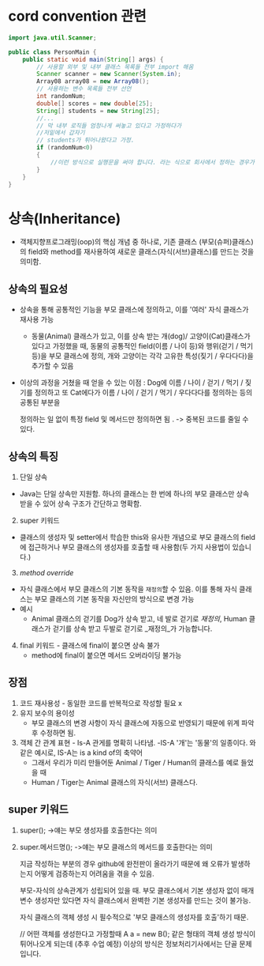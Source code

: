 # cord convention 관련

```java
import java.util.Scanner;

public class PersonMain {
    public static void main(String[] args) {
        // 사용할 외부 및 내부 클래스 목록들 전부 import 해옴
        Scanner scanner = new Scanner(System.in);
        Array08 array08 = new Array08();
        // 사용하는 변수 목록들 전부 선언
        int randomNum;
        double[] scores = new double[25];
        String[] students = new String[25];
        //...
        // 막 내부 로직들 엄청나게 써놓고 있다고 가정하다가
        //저밑에서 갑자기
        // students가 튀어나왔다고 가정.
        if (randomNum<0)
        {
            //이런 방식으로 실행문을 써야 합니다. 라는 식으로 회사에서 정하는 경우가 많음.
        }
    }
}
```
# 상속(Inheritance)
- 객체지향프로그래밍(oop)의 핵심 개념 중 하나로, 기존 클래스 (부모(슈퍼)클래스)의
field와 method를 재사용하여 새로운 클래스(자식(서브)클래스)를 만드는 것을 의미함.

## 상속의 필요성
- 상속을 통해 공통적인 기능을 부모 클래스에 정의하고, 이를 '여러' 자식 클래스가
재사용 가능

    - 동물(Animal) 클래스가 있고, 이를 상속 받는 개(dog)/ 고양이(Cat)클래스가 있다고
      가정했을 때, 동물의 공통적인 field(이름 / 나이 등)와 행위(걷기 / 먹기 등)을
      부모 클래스에 정의, 개와 고양이는 각각 고유한 특성(짖기 / 우다다다)을 추가할 수 있음

- 이상의 과정을 거쳤을 때 얻을 수 있는 이점 : Dog에 이름 / 나이 / 걷기 / 먹기 / 짖기를 정의하고
  또 Cat에다가 이름 / 나이 / 걷기 / 먹기 / 우다다다를 정의하는 등의 공통된 부분을

  정의하는 일 없이 특정 field 및 메서드만 정의하면 됨 . -> 중복된 코드를 줄일 수 있다.

## 상속의 특징
1. 단일 상속
  - Java는 단일 상속만 지원함. 하나의 클래스는 한 번에 하나의 부모 클래스만 상속 받을 수 있어
  상속 구조가 간단하고 명확함.
2. super 키워드
  - 클래스의 생성자 및 setter에서 학습한 this와 유사한 개념으로
  부모 클래스의 field에 접근하거나 부모 클래스의 생성자를 호출할 때 사용함(두 가지 사용법이 있습니다.)
3. _method override_
  - 자식 클래스에서 부모 클래스의 기본 동작을 `재정의`할 수 있음. 이를 통해 자식 클래스는 부모
 클래스의 기본 동작을 자신만의 방식으로 변경 가능
  - 예시
    - Animal 클래스의 걷기를 Dog가 상속 받고, 네 발로 걷기로 _재정의_, Human 클래스가 걷기를
    상속 받고 두발로 걷기로 _재정의_가 가능합니다.
4. final 키워드 - 클래스에 final이 붙으면 상속 불가
    - method에 final이 붙으면 메서드 오버라이딩 불가능

## 장점
1. 코드 재사용성 - 동일한 코드를 반복적으로 작성할 필요 x
2. 유지 보수의 용이성
    - 부모 클래스의 변경 사항이 자식 클래스에 자동으로 반영되기 때문에 위계 파악 후 수정하면 됨.
3. 객체 간 관계 표현 - Is-A 관게를 명확히 나타냄.
    -IS-A
    '개'는 '동물'의 일종이다. 와 같은 예시로, IS-A는 is a kind of의 축약어
    - 그래서 우리가 미리 만들어둔 Animal / Tiger / Human의 클래스를 예로 들었을 때
    - Human / Tiger는 Animal 클래스의 자식(서브) 클래스다.

## super 키워드

1. super();             ->얘는 부모 생성자를 호출한다는 의미
2. super.메서드명();     ->얘는 부모 클래스의 메서드를 호출한다는 의미

    지금 작성하는 부분의 경우 github에 완전판이 올라가기 때문에 왜 오류가 발생하는지
    어떻게 검증하는지 어려움을 겪을 수 있음.

    부모-자식의 상속관계가 성립되어 있을 때.
    부모 클래스에서 기본 생성자 없이 매개변수 생성자만 있다면
    자식 클래스에서 완벽한 기본 생성자를 만드는 것이 불가능.

    자식 클래스의 객체 생성 시 필수적으로 '부모 클래스의 생성자를 호출'하기 때문.

    // 어떤 객체를 생성한다고 가정할때
    A a = new B();
    같은 형태의 객체 생성 방식이 튀어나오게 되는데 (추후 수업 예정)
    이상의 방식은 정보처리기사에서는 단골 문제입니다.